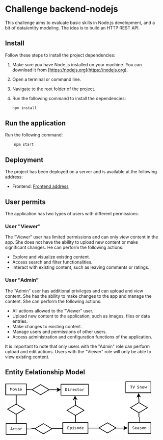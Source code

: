 # Challenge backend-nodejs

This challenge aims to evaluate basic skills in Node.js development, and a bit of data/entity modeling. The idea is to build an HTTP REST API.

## Install

Follow these steps to install the project dependencies:

1. Make sure you have Node.js installed on your machine. You can download it from [https://nodejs.org](https://nodejs.org).
2. Open a terminal or command line.
3. Navigate to the root folder of the project.
4. Run the following command to install the dependencies:

    ```bash
    npm install
    ```

## Run the application


Run the following command:
```bash
    npm start
```

## Deployment

The project has been deployed on a server and is available at the following address:

- Frontend: [Frontend address](https://challenge-node-6ae8b.web.app)

## User permits

The application has two types of users with different permissions:

### User "Viewer"

The "Viewer" user has limited permissions and can only view content in the app. She does not have the ability to upload new content or make significant changes. He can perform the following actions:

- Explore and visualize existing content.
- Access search and filter functionalities.
- Interact with existing content, such as leaving comments or ratings.

### User "Admin"

The "Admin" user has additional privileges and can upload and view content. She has the ability to make changes to the app and manage the content. She can perform the following actions:

- All actions allowed to the "Viewer" user.
- Upload new content to the application, such as images, files or data entries.
- Make changes to existing content.
- Manage users and permissions of other users.
- Access administration and configuration functions of the application.

It is important to note that only users with the "Admin" role can perform upload and edit actions. Users with the "Viewer" role will only be able to view existing content.

## Entity Eelationship Model

![Texto alternativo](challenge-node.png)




  